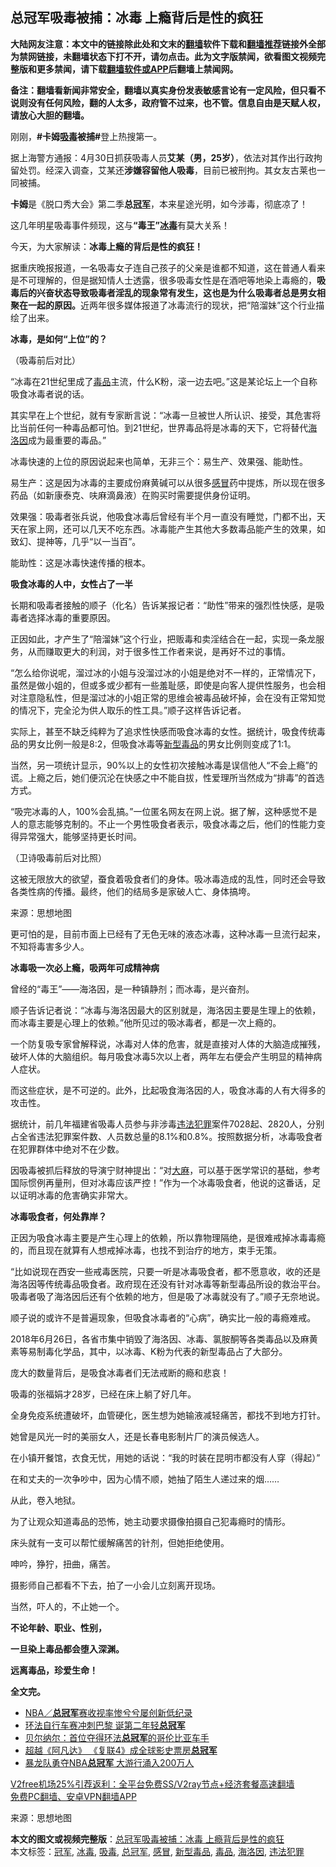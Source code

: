 <h2>总冠军吸毒被捕：冰毒 上瘾背后是性的疯狂</h2> <p class="notice"><b>大陆网友注意：本文中的链接除此处和文末的<a href="https://github.com/bannedbook/fanqiang" >翻墙</a>软件下载和<a href="https://github.com/killgcd/justmysocks/blob/master/README.md">翻墙推荐</a>链接外全部为禁网链接，未翻墙状态下打不开，请勿点击。此为文字版禁闻，欲看图文视频完整版和更多禁闻，请下载<a href="https://github.com/bannedbook/fanqiang">翻墙软件或APP</a>后翻墙上禁闻网。</p><p>备注：翻墙看新闻非常安全，翻墙以真实身份发表敏感言论有一定风险，但只看不说则没有任何风险，翻的人太多，政府管不过来，也不管。信息自由是天赋人权，请放心大胆的翻墙。</b></p>  <div class="entry"> <p>刚刚，<strong>#卡姆<a href="https://www.bannedbook.org/bnews/tag/%e5%90%b8%e6%af%92/" class="st_tag internal_tag" rel="tag" title="标签 吸毒 下的日志">吸毒</a>被捕#</strong>登上热搜第一。</p> <p>据上海警方通报：4月30日抓获吸毒人员<strong>艾某（男，25岁）</strong>，依法对其作出行政拘留处罚。经深入调查，艾某还<strong>涉嫌容留他人吸毒</strong>，目前已被刑拘。其女友古莱也一同被捕。</p> <p><strong>卡姆</strong>是《脱口秀大会》第二季<strong>总<a href="https://www.bannedbook.org/bnews/tag/%e5%86%a0%e5%86%9b/" class="st_tag internal_tag" rel="tag" title="标签 冠军 下的日志">冠军</a></strong>，本来星途光明，如今涉毒，彻底凉了！</p> <p>这几年明星吸毒事件频现，这与<strong>&ldquo;毒王&rdquo;<a href="https://www.bannedbook.org/bnews/tag/%e5%86%b0%e6%af%92/" class="st_tag internal_tag" rel="tag" title="标签 冰毒 下的日志">冰毒</a></strong>有莫大关系！</p> <p>今天，为大家解读：<strong>冰毒上瘾的背后是性的疯狂！</strong></p> <p>据重庆晚报报道，一名吸毒女子连自己孩子的父亲是谁都不知道，这在普通人看来是不可理解的，但是据知情人士透露，很多吸毒女性是在酒吧等地染上毒瘾的，<strong>吸毒后的兴奋状态导致吸毒者淫乱的现象常有发生，这也是为什么吸毒者总是男女相聚在一起的原因。</strong>近两年很多媒体报道了冰毒流行的现状，把&ldquo;陪溜妹&rdquo;这个行业描绘了出来。</p> <p><strong>冰毒，是如何&ldquo;上位&rdquo;的？</strong></p> <p>（吸毒前后对比）</p> <p>&ldquo;冰毒在21世纪里成了<a href="https://www.bannedbook.org/bnews/tag/%e6%af%92%e5%93%81/" class="st_tag internal_tag" rel="tag" title="标签 毒品 下的日志">毒品</a>主流，什么K粉，滚一边去吧。&rdquo;这是某论坛上一个自称吸食冰毒者说的话。</p> <p>其实早在上个世纪，就有专家断言说：&ldquo;冰毒一旦被世人所认识、接受，其危害将比当前任何一种毒品都可怕。到21世纪，世界毒品将是冰毒的天下，它将替代<a href="https://www.bannedbook.org/bnews/tag/%e6%b5%b7%e6%b4%9b%e5%9b%a0/" class="st_tag internal_tag" rel="tag" title="标签 海洛因 下的日志">海洛因</a>成为最重要的毒品。&rdquo;</p> <p>冰毒快速的上位的原因说起来也简单，无非三个：易生产、效果强、能助性。</p> <p>易生产：这是因为冰毒的主要成份麻黄碱可以从很多<a href="https://www.bannedbook.org/bnews/tag/%E6%84%9F%E5%86%92/" class="st_tag internal_tag" rel="tag" title="标签 感冒 下的日志">感冒</a>药中提炼，所以现在很多药品（如新康泰克、呋麻滴鼻液）在购买时需要提供身份证明。</p> <p>效果强：吸毒者张兵说，他吸食冰毒后曾经有半个月一直没有睡觉，门都不出，天天在家上网，还可以几天不吃东西。冰毒能产生其他大多数毒品能产生的效果，如致幻、提神等，几乎&ldquo;以一当百&rdquo;。</p>  <p>能助性：这是冰毒快速传播的根本。</p> <p><strong>吸食冰毒的人中，女性占了一半</strong></p> <p>长期和吸毒者接触的顺子（化名）告诉某报记者：&ldquo;助性&rdquo;带来的强烈性快感，是吸毒者选择冰毒的重要原因。</p> <p>正因如此，才产生了&ldquo;陪溜妹&rdquo;这个行业，把贩毒和卖淫结合在一起，实现一条龙服务，从而赚取更大的利润，对于很多性工作者来说，是再好不过的事情。</p> <p>&ldquo;怎么给你说呢，溜过冰的小姐与没溜过冰的小姐是绝对不一样的，正常情况下，虽然是做小姐的，但或多或少都有一些羞耻感，即使是向客人提供性服务，也会相对注意隐私性，但是溜过冰的小姐正常的思维会被毒品破坏掉，会在没有正常知觉的情况下，完全沦为供人取乐的性工具。&rdquo;顺子这样告诉记者。</p> <p>实际上，甚至不缺乏纯粹为了追求性快感而吸食冰毒的女性。据统计，吸食传统毒品的男女比例一般是8∶2，但吸食冰毒等<a href="https://www.bannedbook.org/bnews/tag/%E6%96%B0%E5%9E%8B%E6%AF%92%E5%93%81/" class="st_tag internal_tag" rel="tag" title="标签 新型毒品 下的日志">新型毒品</a>的男女比例则变成了1∶1。</p> <p>当然，另一项统计显示，90%以上的女性初次接触冰毒是误信他人&ldquo;不会上瘾&rdquo;的谎。上瘾之后，她们便沉沦在快感之中不能自拔，性爱理所当然成为&ldquo;排毒&rdquo;的首选方式。</p> <p>&ldquo;吸完冰毒的人，100%会乱搞。&rdquo;一位匿名网友在网上说。据了解，这种感觉不是人的意志能够克制的。不止一个男性吸食者表示，吸食冰毒之后，他们的性能力变得异常强大，能够坚持更长时间。</p> <p>（卫诗吸毒前后对比照）</p> <p>这被无限放大的欲望，蚕食着吸食者们的身体。吸冰毒造成的乱性，同时还会导致各类性病的传播。最终，他们的结局多是家破人亡、身体搞垮。</p> <p><p> 来源：思想地图 </p> <p>更可怕的是，目前市面上已经有了无色无味的液态冰毒，这种冰毒一旦流行起来，不知将毒害多少人。</p> <p><strong>冰毒吸一次必上瘾，吸两年可成精神病</strong></p>  <p>曾经的&ldquo;毒王&rdquo;&mdash;&mdash;海洛因，是一种镇静剂；而冰毒，是兴奋剂。</p> <p>顺子告诉记者说：&ldquo;冰毒与海洛因最大的区别就是，海洛因主要是生理上的依赖，而冰毒主要是心理上的依赖。&rdquo;他所见过的吸冰毒者，都是一次上瘾的。</p> <p>一个防复吸专家曾解释说，冰毒对人体的危害，就是直接对人体的大脑造成摧残，破坏人体的大脑组织。每月吸食冰毒5次以上者，两年左右便会产生明显的精神病人症状。</p> <p>而这些症状，是不可逆的。此外，比起吸食海洛因的人，吸食冰毒的人有大得多的攻击性。</p> <p>据统计，前几年福建省吸毒人员参与非涉毒<a href="https://www.bannedbook.org/bnews/tag/%E8%BF%9D%E6%B3%95%E7%8A%AF%E7%BD%AA/" class="st_tag internal_tag" rel="tag" title="标签 违法犯罪 下的日志">违法犯罪</a>案件7028起、2820人，分别占全省违法犯罪案件数、人员数总量的8.1%和0.8%。按照数据分析，冰毒吸食者在犯罪群体中绝对不在少数。</p> <p>因吸毒被抓后释放的导演宁财神提出：&ldquo;对<span class='wp_keywordlink'><a href="https://www.bannedbook.org/bnews/lifebaike/20181016/1013890.html" title="中国留学生试了一下大麻 结果死在回国路上" target="_blank">大麻</a></span>，可以基于医学常识的基础，参考国际惯例再量刑，但对冰毒应该严控！&rdquo;作为一个冰毒吸食者，他说的这番话，足以证明冰毒的危害确实非常大。</p> <p><strong>冰毒吸食者，何处靠岸？</strong></p> <p>正因为吸食冰毒主要是产生心理上的依赖，所以靠物理隔绝，是很难戒掉冰毒毒瘾的，而且现在就算有人想戒掉冰毒，也找不到治疗的地方，束手无策。</p> <p>&ldquo;比如说现在西安一些戒毒医院，只要一听是冰毒吸食者，都不愿意收，收的还是海洛因等传统毒品吸食者。政府现在还没有针对冰毒等新型毒品所设的救治平台。吸毒者吸了海洛因后还有个依赖的地方，但是吸了冰毒就没有了。&rdquo;顺子无奈地说。</p> <p>顺子说的或许不是普遍现象，但吸食冰毒者的&ldquo;心病&rdquo;，确实比一般的毒瘾难戒。</p> <p>2018年6月26日，各省市集中销毁了海洛因、冰毒、氯胺酮等各类毒品以及麻黄素等易制毒化学品，其中，以冰毒、K粉为代表的新型毒品占了大部分。</p> <p>庞大的数量背后，是吸食冰毒者们无法戒断的瘾和悲哀！</p> <p>吸毒的张福娟才28岁，已经在床上躺了好几年。</p>  <p>全身免疫系统遭破坏，血管硬化，医生想为她输液减轻痛苦，都找不到地方打针。</p> <p>她曾是风光一时的美丽女人，还是长春电影制片厂的演员候选人。</p> <p>在小镇开餐馆，衣食无忧，用她的话说：&ldquo;我的时装在昆明市都没有人穿（得起）&rdquo;</p> <p>在和丈夫的一次争吵中，因为心情不顺，她抽了陌生人递过来的烟&hellip;&hellip;</p> <p>从此，卷入地狱。</p> <p>为了让观众知道毒品的恐怖，她主动要求摄像拍摄自己犯毒瘾时的情形。</p> <p>床头就有一支可以帮忙缓解痛苦的针剂，但她拒绝使用。</p> <p>呻吟，狰狞，扭曲，痛苦。</p> <p>摄影师自己都看不下去，拍了一小会儿立刻离开现场。</p> <p>当然，吓人的，不止她一个。</p> <p><strong>不论年龄、职业、性别，</strong></p> <p><strong>一旦染上毒品都会堕入深渊。</strong></p> <p><strong>远离毒品，珍爱生命！</strong></p>  <p><strong>全文完。</strong></p> <ul class='op-related-articles' title='相关阅读'> <li><a href='https://www.bannedbook.org/bnews/baitai/20201009/1410917.html' target='_blank'>NBA／<b>总冠军</b>赛收视率惨兮兮屡创新低纪录</a></li> <li><a href='https://www.bannedbook.org/bnews/bannedvideo/20200922/1400762.html' target='_blank'>环法自行车赛冲刺巴黎  诞第二年轻<b>总冠军</b></a></li> <li><a href='https://www.bannedbook.org/bnews/baitai/20190729/1166117.html' target='_blank'>贝尔纳尔：首位夺得环法<b>总冠军</b>的哥伦比亚车手</a></li> <li><a href='https://www.bannedbook.org/bnews/yule/20190722/1162457.html' target='_blank'>超越《阿凡达》 《复联4》成全球影史票房<b>总冠军</b></a></li> <li><a href='https://www.bannedbook.org/bnews/lifebaike/20190618/1145076.html' target='_blank'>暴龙队勇夺NBA<b>总冠军</b> 大游行涌入200万人</a></li> </ul> <p class="texttj"> <a href="https://github.com/bannedbook/fanqiang/wiki/V2ray%E6%9C%BA%E5%9C%BA" target="_blank">V2free机场25%引荐返利：全平台免费SS/V2ray节点+经济套餐高速翻墙</a><br/> <a href="https://github.com/bannedbook/fanqiang/wiki/%E7%A6%81%E9%97%BB%E7%BD%91%E5%AE%89%E5%8D%93%E7%BF%BB%E5%A2%99%E6%96%B0%E9%97%BBAPP" target="_blank">免费PC翻墙、安卓VPN翻墙APP</a></p><p> 来源：思想地图 </p><a name='sharetosocial'></a>       <div><b>本文的图文或视频完整版</b>：<a href='https://www.bannedbook.org/bnews/comments/20201213/1446853.html'>总冠军吸毒被捕：冰毒 上瘾背后是性的疯狂</a></div>  </div><!--END ENTRY--> <div class="postfooter"> <div>本文标签：<a href="https://www.bannedbook.org/bnews/tag/%e5%86%a0%e5%86%9b/" rel="tag">冠军</a>, <a href="https://www.bannedbook.org/bnews/tag/%e5%86%b0%e6%af%92/" rel="tag">冰毒</a>, <a href="https://www.bannedbook.org/bnews/tag/%e5%90%b8%e6%af%92/" rel="tag">吸毒</a>, <a href="https://www.bannedbook.org/bnews/tag/%E6%80%BB%E5%86%A0%E5%86%9B/" rel="tag">总冠军</a>, <a href="https://www.bannedbook.org/bnews/tag/%E6%84%9F%E5%86%92/" rel="tag">感冒</a>, <a href="https://www.bannedbook.org/bnews/tag/%E6%96%B0%E5%9E%8B%E6%AF%92%E5%93%81/" rel="tag">新型毒品</a>, <a href="https://www.bannedbook.org/bnews/tag/%e6%af%92%e5%93%81/" rel="tag">毒品</a>, <a href="https://www.bannedbook.org/bnews/tag/%e6%b5%b7%e6%b4%9b%e5%9b%a0/" rel="tag">海洛因</a>, <a href="https://www.bannedbook.org/bnews/tag/%E8%BF%9D%E6%B3%95%E7%8A%AF%E7%BD%AA/" rel="tag">违法犯罪</a></div>  </div><!--END POSTFOOTER--> 